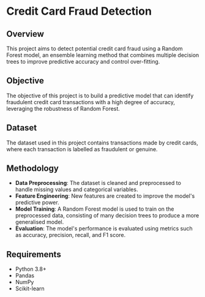 # Credit Card Fraud Detection

## Overview
This project aims to detect potential credit card fraud using a Random Forest model, an ensemble learning method that combines multiple decision trees to improve predictive accuracy and control over-fitting.

## Objective
The objective of this project is to build a predictive model that can identify fraudulent credit card transactions with a high degree of accuracy, leveraging the robustness of Random Forest.

## Dataset
The dataset used in this project contains transactions made by credit cards, where each transaction is labelled as fraudulent or genuine.

## Methodology
- **Data Preprocessing**: The dataset is cleaned and preprocessed to handle missing values and categorical variables.
- **Feature Engineering**: New features are created to improve the model's predictive power.
- **Model Training**: A Random Forest model is used to train on the preprocessed data, consisting of many decision trees to produce a more generalised model.
- **Evaluation**: The model's performance is evaluated using metrics such as accuracy, precision, recall, and F1 score.

## Requirements
- Python 3.8+
- Pandas
- NumPy
- Scikit-learn

